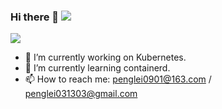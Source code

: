 ### Hi there 👋 ![](https://visitor-badge.glitch.me/badge?page_id=hackerboy01.hackerboy01)

![](https://github-readme-stats.vercel.app/api?username=hackerboy01&theme=buefy&show_icons=true)

- 🔭 I’m currently working on Kubernetes.
- 🌱 I’m currently learning containerd.
- 📫 How to reach me: penglei0901@163.com / penglei031303@gmail.com

<!--
**hackerboy01/hackerboy01** is a ✨ _special_ ✨ repository because its `README.md` (this file) appears on your GitHub profile.

Here are some ideas to get you started:

- 🔭 I’m currently working on ...
- 🌱 I’m currently learning ...
- 👯 I’m looking to collaborate on ...
- 🤔 I’m looking for help with ...
- 💬 Ask me about ...
- 📫 How to reach me: ...
- 😄 Pronouns: ...
- ⚡ Fun fact: ...
-->

